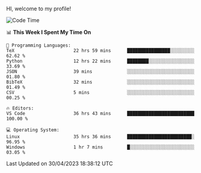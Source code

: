 HI, welcome to my profile!
<!--START_SECTION:waka-->
![Code Time](http://img.shields.io/badge/Code%20Time-815%20hrs%2025%20mins-blue)

📊 **This Week I Spent My Time On** 

```text
💬 Programming Languages: 
TeX                      22 hrs 59 mins      ████████████████░░░░░░░░░   62.62 % 
Python                   12 hrs 22 mins      ████████░░░░░░░░░░░░░░░░░   33.69 % 
JSON                     39 mins             ░░░░░░░░░░░░░░░░░░░░░░░░░   01.80 % 
BibTeX                   32 mins             ░░░░░░░░░░░░░░░░░░░░░░░░░   01.49 % 
CSV                      5 mins              ░░░░░░░░░░░░░░░░░░░░░░░░░   00.25 % 

🔥 Editors: 
VS Code                  36 hrs 43 mins      █████████████████████████   100.00 % 

💻 Operating System: 
Linux                    35 hrs 36 mins      ████████████████████████░   96.95 % 
Windows                  1 hr 7 mins         █░░░░░░░░░░░░░░░░░░░░░░░░   03.05 % 
```


 Last Updated on 30/04/2023 18:38:12 UTC
<!--END_SECTION:waka-->

